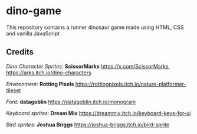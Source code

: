 # dino-game
This repository contains a runner dinosaur game made using HTML, CSS and vanilla JavaScript

## Credits

*Dino Character Sprites:* **ScissorMarks** https://x.com/ScissorMarks, https://arks.itch.io/dino-characters


*Environment:* **Rotting Pixels**
https://rottingpixels.itch.io/nature-platformer-tileset

*Font:* **datagoblin** https://datagoblin.itch.io/monogram

*Keyboard sprites:* **Dream Mix** https://dreammix.itch.io/keyboard-keys-for-ui

*Bird sprites:* **Joshua Briggs** https://joshua-briggs.itch.io/bird-sprite


